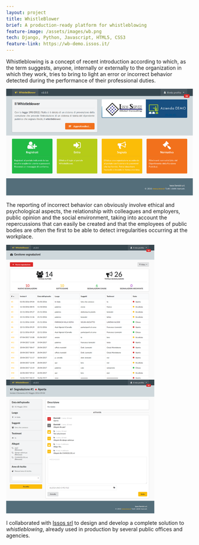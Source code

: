 ```yaml
---
layout: project
title: WhistleBlower
brief: A production-ready platform for whistleblowing
feature-image: /assets/images/wb.png
tech: Django, Python, Javascript, HTML5, CSS3
feature-link: https://wb-demo.issos.it/
---
```


Whistleblowing is a concept of recent introduction according to which, as the term suggests, anyone, internally or externally to the organization in which they work, tries to bring to light an error or incorrect behavior detected during the performance of their professional duties.

<img src="/assets/images/wb-home.png" alt="WhistleBlower Home"/>

The reporting of incorrect behavior can obviously involve ethical and psychological aspects, the relationship with colleagues and employers, public opinion and the social environment, taking into account the repercussions that can easily be created and that the employees of public bodies are often the first to be able to detect irregularities occurring at the workplace.

<div class="row stackable">
  <img src="/assets/images/wb-report-dashboard.png" alt="WhistleBlower Dashboard"/>
  <img src="/assets/images/wb-report-details.png" alt="WhistleBlower Report"/>
</div>

I collaborated with [Issos srl](http://www.issos.it/page/26/index.html) to design and develop a complete solution to _whistleblowing_, already used in production by several public offices and agencies.
